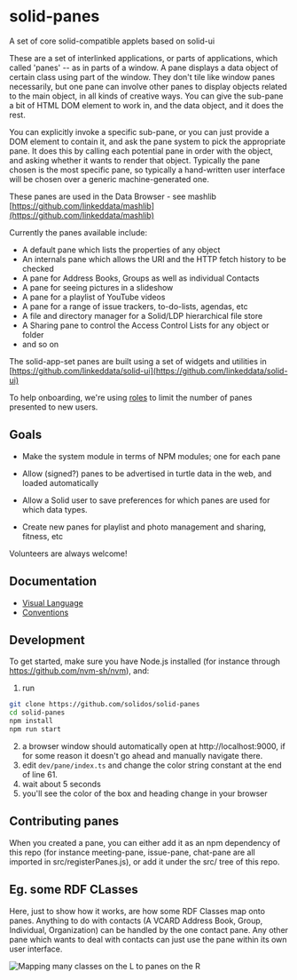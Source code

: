 # solid-panes

A set of core solid-compatible applets based on solid-ui

These are a set of interlinked applications, or parts of applications,
which called 'panes' -- as in parts of a window. A pane displays a data object of certain class using part of the window.
They don't tile like window panes necessarily, but one pane can involve other panes to display
objects related to the main object, in all kinds of creative ways. You can give the sub-pane a bit of
HTML DOM element to work in, and the data object, and it does the rest.

You can explicitly invoke a specific sub-pane, or you can just provide a DOM element to contain it,
and ask the pane system to pick the appropriate pane. It does this by calling each potential pane in order
with the object, and asking whether it wants to render that object. Typically the pane chosen is the most specific pane,
so typically a hand-written user interface will be chosen over a generic machine-generated one.

These panes are used in the Data Browser - see mashlib
[https://github.com/linkeddata/mashlib](https://github.com/linkeddata/mashlib)

Currently the panes available include:

- A default pane which lists the properties of any object
- An internals pane which allows the URI and the HTTP fetch history to be checked
- A pane for Address Books, Groups as well as individual Contacts
- A pane for seeing pictures in a slideshow
- A pane for a playlist of YouTube videos
- A pane for a range of issue trackers, to-do-lists, agendas, etc
- A file and directory manager for a Solid/LDP hierarchical file store
- A Sharing pane to control the Access Control Lists for any object or folder
- and so on

The solid-app-set panes are built using a set of widgets and utilities in
[https://github.com/linkeddata/solid-ui](https://github.com/linkeddata/solid-ui)

To help onboarding, we're using [roles](https://github.com/solidos/userguide/#role) to limit the number of panes presented
to new users.

## Goals

- Make the system module in terms of NPM modules; one for each pane

- Allow (signed?) panes to be advertised in turtle data in the web, and loaded automatically

- Allow a Solid user to save preferences for which panes are used for which data types.

- Create new panes for playlist and photo management and sharing, fitness, etc

Volunteers are always welcome!

## Documentation
- [Visual Language](https://solidos.github.io/solid-panes/Documentation/VisualLanguage.html)
- [Conventions](./Documentation/conventions.md)

## Development
To get started, make sure you have Node.js installed (for instance
through https://github.com/nvm-sh/nvm), and:
1. run
```sh
git clone https://github.com/solidos/solid-panes
cd solid-panes
npm install
npm run start
```
2. a browser window should automatically open at http://localhost:9000, if for some reason it doesn't go ahead and manually navigate there.
3. edit `dev/pane/index.ts` and change the color string constant at the end of line 61.
4. wait about 5 seconds
5. you'll see the color of the box and heading change in your browser

## Contributing panes
When you created a pane, you can either add it as an npm dependency
of this repo (for instance meeting-pane, issue-pane, chat-pane are all
imported in src/registerPanes.js), or add it under the src/ tree of this repo.


## Eg. some RDF CLasses

Here, just to show how it works, are how some RDF Classes map onto panes. Anything to do with
contacts (A VCARD Address Book, Group, Individual, Organization) can be handled by the one contact
pane. Any other pane which wants to deal with contacts can just use the pane within its own user interface.

![Mapping many classes on the L to panes on the R](https://solidos.github.io/solid-panes/doc/images/panes-for-classes.svg)

